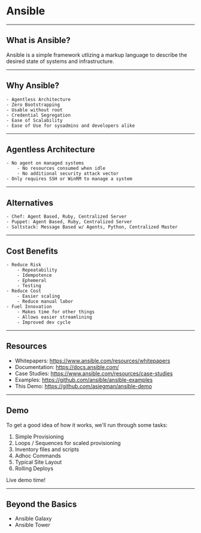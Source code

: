 # Ansible

---

## What is Ansible?

Ansible is a simple framework utlizing a markup language to describe the
desired state of systems and infrastructure.

---

## Why Ansible?
    - Agentless Architecture
    - Zero Bootstrapping
    - Usable without root
    - Credential Segregation
    - Ease of Scalability
    - Ease of Use for sysadmins and developers alike

---

## Agentless Architecture
    - No agent on managed systems
        - No resources consumed when idle
        - No additional security attack vector
    - Only requires SSH or WinRM to manage a system

---

## Alternatives
    - Chef: Agent Based, Ruby, Centralized Server
    - Puppet: Agent Based, Ruby, Centralized Server
    - Saltstack: Message Based w/ Agents, Python, Centralized Master

---

## Cost Benefits
    - Reduce Risk
        - Repeatability
        - Idempotence
        - Ephemeral
        - Testing
    - Reduce Cost
        - Easier scaling
        - Reduce manual labor
    - Fuel Innovation
        - Makes time for other things
        - Allows easier streamlining
        - Improved dev cycle

---

## Resources

* Whitepapers: https://www.ansible.com/resources/whitepapers
* Documentation: https://docs.ansible.com/
* Case Studies: https://www.ansible.com/resources/case-studies
* Examples: https://github.com/ansible/ansible-examples
* This Demo: https://github.com/asiegman/ansible-demo

---

## Demo

To get a good idea of how it works, we'll run through some tasks:

1. Simple Provisioning
2. Loops / Sequences for scaled provisioning
3. Inventory files and scripts
4. Adhoc Commands
5. Typical Site Layout
6. Rolling Deploys

Live demo time!

---

## Beyond the Basics

- Ansible Galaxy
- Ansible Tower
